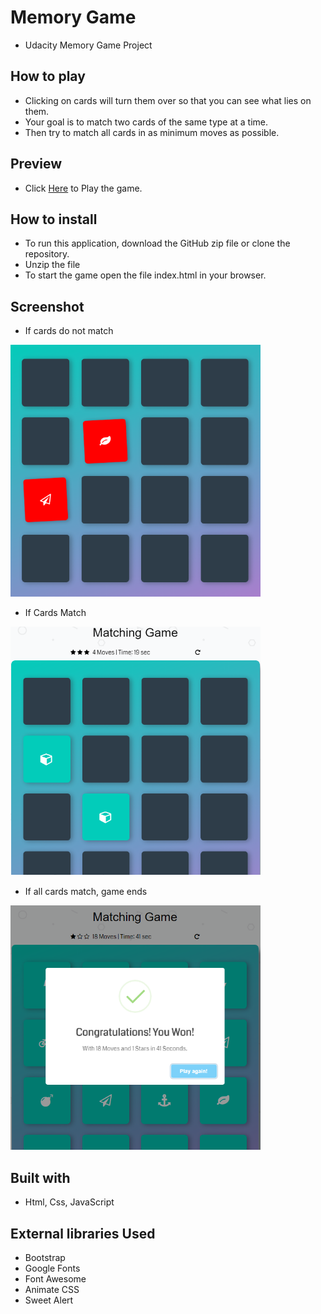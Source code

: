 # Memory Game 

* Udacity Memory Game Project

## How to play

* Clicking on cards will turn them over so that you can see what lies on them.
* Your goal is to match two cards of the same type at a time.
* Then try to match all cards in as minimum moves as possible.

## Preview

* Click [Here](https://www.google.com) to Play the game.

## How to install
* To run this application, download the GitHub zip file or clone the repository.
* Unzip the file
* To start the game open the file index.html in your browser. 

## Screenshot

* If cards do not match <br>
<img src="img/Screen1.png" width="400">

* If Cards Match <br>
<img src="img/Screen2.png" width="400">

* If all cards match, game ends <br>
<img src="img/Screen3.png" width="400">

## Built with 

* Html, Css, JavaScript

## External libraries Used

* Bootstrap
* Google Fonts
* Font Awesome
* Animate CSS
* Sweet Alert